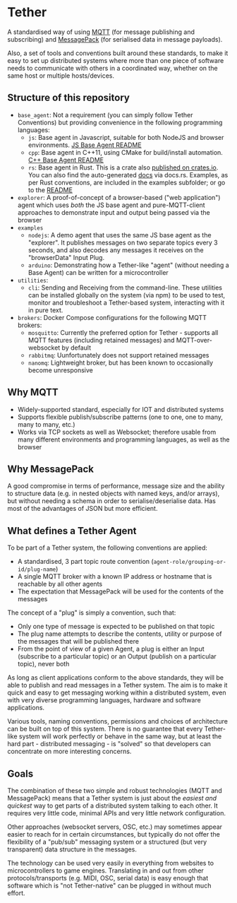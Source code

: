# Tether

A standardised way of using [MQTT](https://mqtt.org/) (for message publishing and subscribing) and [MessagePack](https://msgpack.org/index.html) (for serialised data in message payloads).

Also, a set of tools and conventions built around these standards, to make it easy to set up distributed systems where more than one piece of software needs to communicate with others in a coordinated way, whether on the same host or multiple hosts/devices.

## Structure of this repository

- `base_agent`: Not a requirement (you can simply follow Tether Conventions) but providing convenience in the following programming languages:
  - `js`: Base agent in Javascript, suitable for both NodeJS and browser environments. [JS Base Agent README](./base_agent/js/README.md)
  - `cpp`: Base agent in C++11, using CMake for build/install automation. [C++ Base Agent README](./base_agent/cpp/README.md)
  - `rs`: Base agent in Rust. This is a crate also [published on crates.io](https://crates.io/crates/tether-agent). You can also find the auto-generated [docs](docs.rs/tether-agent/0.5.2) via docs.rs. Examples, as per Rust conventions, are included in the examples subfolder; or go to the [README](./base_agent/rs/README.md)
- `explorer`: A proof-of-concept of a browser-based ("web application") agent which uses _both_ the JS base agent and pure-MQTT-client approaches to demonstrate input and output being passed via the browser
- `examples`
  - `nodejs`: A demo agent that uses the same JS base agent as the "explorer". It publishes messages on two separate topics every 3 seconds, and also decodes any messages it receives on the "browserData" Input Plug.
  - `arduino`: Demonstrating how a Tether-like "agent" (without needing a Base Agent) can be written for a microcontroller
- `utilities`:
  - `cli`: Sending and Receiving from the command-line. These utilities can be installed globally on the system (via npm) to be used to test, monitor and troubleshoot a Tether-based system, interacting with it in pure text.
- `brokers`: Docker Compose configurations for the following MQTT brokers:
  - `mosquitto`: Currently the preferred option for Tether - supports all MQTT features (including retained messages) and MQTT-over-websocket by default
  - `rabbitmq`: Uunfortunately does not support retained messages
  - `nanomq`: Lightweight broker, but has been known to occasionally become unresponsive

## Why MQTT

- Widely-supported standard, especially for IOT and distributed systems
- Supports flexible publish/subscribe patterns (one to one, one to many, many to many, etc.)
- Works via TCP sockets as well as Websocket; therefore usable from many different environments and programming languages, as well as the browser

## Why MessagePack

A good compromise in terms of performance, message size and the ability to structure data (e.g. in nested objects with named keys, and/or arrays), but without needing a schema in order to serialise/deserialise data. Has most of the advantages of JSON but more efficient.

## What defines a Tether Agent

To be part of a Tether system, the following conventions are applied:

- A standardised, 3 part topic route convention (`agent-role/grouping-or-id/plug-name`)
- A single MQTT broker with a known IP address or hostname that is reachable by all other agents
- The expectation that MessagePack will be used for the contents of the messages

The concept of a "plug" is simply a convention, such that:

- Only one type of message is expected to be published on that topic
- The plug name attempts to describe the contents, utility or purpose of the messages that will be published there
- From the point of view of a given Agent, a plug is either an Input (subscribe to a particular topic) or an Output (publish on a particular topic), never both

As long as client applications conform to the above standards, they will be able to publish and read messages in a Tether system. The aim is to make it quick and easy to get messaging working within a distributed system, even with very diverse programming languages, hardware and software applications.

Various tools, naming conventions, permissions and choices of architecture can be built on top of this system. There is no guarantee that every Tether-like system will work perfectly or behave in the same way, but at least the hard part - distributed messaging - is "solved" so that developers can concentrate on more interesting concerns.

## Goals

The combination of these two simple and robust technologies (MQTT and MessagePack) means that a Tether system is just about the _easiest and quickest_ way to get parts of a distributed system talking to each other. It requires very little code, minimal APIs and very little network configuration.

Other approaches (websocket servers, OSC, etc.) may sometimes appear easier to reach for in certain circumstances, but typically do not offer the flexibility of a "pub/sub" messaging system or a structured (but very transparent) data structure in the messages.

The technology can be used very easily in everything from websites to microcontrollers to game engines. Translating in and out from other protocols/transports (e.g. MIDI, OSC, serial data) is easy enough that software which is "not Tether-native" can be plugged in without much effort.
